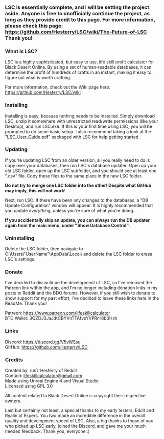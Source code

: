 ﻿### LSC is essentially complete, and I will be setting the project aside. Anyone is free to unofficially continue the project, as long as they provide credit to this page. For more information, please check this page: https://github.com/Hesterry/LSC/wiki/The-Future-of-LSC Thank you!


### What is LSC?

LSC is a highly sophisticated, but easy to use, life skill profit calculator for Black Desert Online. By using a set of human-readable databases, it can determine the profit of hundreds of crafts in an instant, making it easy to figure out what is worth crafting.  

For more information, check out the Wiki page here: https://github.com/Hesterry/LSC/wiki  


### Installing

Installing is easy, because nothing needs to be installed. Simply download LSC, unzip it somewhere with unrestricted read/write permissions (like your Desktop), and run LSC.exe. If this is your first time using LSC, you will be prompted to do some basic setup. I also recommend taking a look at the "LSC_User_Guide.pdf" packaged with LSC for help getting started.  


### Updating

If you're updating LSC from an older version, all you really need to do is copy over your databases, then run LSC's database updater. Open up your old LSC folder, open up the LSC subfolder, and you should see at least one ".csv" file. Copy these files to the same place in the new LSC folder.  

**Do not try to merge one LSC folder into the other! Despite what GitHub may imply, this will not work!**  

Next, run LSC. If there have been any changes to the databases, a "DB Update Configuration" window will appear. It is highly recommended that you update *everything*, unless you're sure of what you're doing.

**If you accidentally skip an update, you can always run the DB updater again from the main menu, under "Show Database Control".**


### Uninstalling

Delete the LSC folder, then navigate to C:\Users\\"UserName"\AppData\Local\ and delete the LSC folder to erase LSC's settings.  


### Donate

I've decided to discontinue the development of LSC, so I've removed the Patreon link within the app, and I'm no longer including donation links in my posts to Reddit and the BDO forums. However, if you still wish to donate to show support for my past effort, I've decided to leave these links here in the ReadMe. Thank you!

Patreon: https://www.patreon.com/lifeskillcalculator  
BTC Wallet: 3QZDJ3JaJdtCBYVnTTAfvsYVPRnr8b3Hsh  


### Links

Discord: https://discord.gg/V5vWSsu  
GitHub: https://github.com/Hesterry/LSC  


### Credits

Created by: /u/DrHesterry of Reddit  
Contact: lifeskillcalculator@gmail.com  
Made using Unreal Engine 4 and Visual Studio  
Licensed using GPL 3.0  

All content related to Black Desert Online is copyright their respective owners.

Last but certainly not least, a special thanks to my early testers, Eddit and Ryalin of Espers. You two made an incredible difference in the overall quality and development speed of LSC. Also, a big thanks to those of you who picked up LSC early, joined the Discord, and gave me your much needed feedback. Thank you, everyone :)  
